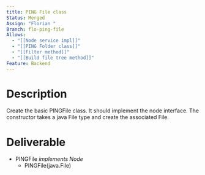 ```yaml
---
title: PING File class
Status: Merged
Assign: "Florian "
Branch: flo-ping-file
Allows:
  - "[[Node service impl]]"
  - "[[PING Folder class]]"
  - "[[Filter method]]"
  - "[[Build file tree method]]"
Feature: Backend
---
```

# Description
Create the basic PINGFile class. It should implement the node interface. The constructor takes a java File type and create the associated File.
# Deliverable
- PINGFile _implements Node_
    - PINGFile(java.File)